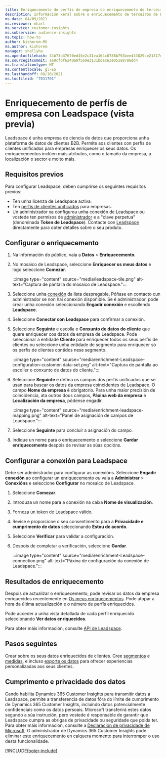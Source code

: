 ```yaml
---
title: Enriquecemento de perfís de empresa co enriquecemento de terceiros de Leadspace
description: Información xeral sobre o enriquecemento de terceiros de Leadspace.
ms.date: 04/09/2021
ms.reviewer: mhart
ms.service: customer-insights
ms.subservice: audience-insights
ms.topic: how-to
author: kishorem-MS
ms.author: kishorem
manager: shellyha
ms.openlocfilehash: 34b73b37670ed45e2c31ea164c0788b793bee433829ce21317c83903f3fca1fe
ms.sourcegitcommit: aa0cfbf6240a9f560e3131bdec63e051a8786dd4
ms.translationtype: HT
ms.contentlocale: gl-ES
ms.lasthandoff: 08/10/2021
ms.locfileid: "7031701"
---
```

# <a name="enrichment-of-company-profiles-with-leadspace-preview"></a>Enriquecemento de perfís de empresa con Leadspace (vista previa)

Leadspace é unha empresa de ciencia de datos que proporciona unha plataforma de datos de clientes B2B. Permite aos clientes con perfís de clientes unificados para empresas enriquecer os seus datos. Os enriquecementos inclúen máis atributos, como o tamaño da empresa, a localización o sector e moito máis.

## <a name="prerequisites"></a>Requisitos previos

Para configurar Leadspace, deben cumprirse os seguintes requisitos previos:

- Ten unha licenza de Leadspace activa.
- Ten [perfís de clientes unificados](customer-profiles.md) para empresas.
- Un administrador xa configurou unha conexión de Leadspace ou vostede ten permisos de [administrador](permissions.md#administrator) e a "clave perpetua" (denominada **Token de Leadspace**). Contacte con [Leadspace](https://www.leadspace.com/products/leadspace-on-demand/) directamente para obter detalles sobre o seu produto.

## <a name="configure-the-enrichment"></a>Configurar o enriquecemento

1. Na información do público, vaia a **Datos** > **Enriquecemento**.

1. No mosaico de Leadspace, seleccione **Enriquecer os meus datos** e logo seleccione **Comezar**.

   :::image type="content" source="media/leadspace-tile.png" alt-text="Captura de pantalla do mosaico de Leadspace.":::

1. Seleccione unha [conexión](connections.md) da lista despregable. Póñase en contacto cun administrador se non hai conexión dispoñible. Se é administrador, pode crear unha conexión seleccionando **Engadir conexión** e escollendo **Leadspace**. 

1. Seleccione **Conectar con Leadspace** para confirmar a conexión.

1. Seleccione **Seguinte** e escolla o **Conxunto de datos do cliente** que quere enriquecer cos datos da empresa de Leadspace. Pode seleccionar a entidade **Cliente** para enriquecer todos os seus perfís de clientes ou seleccione unha entidade de segmento para enriquecer só os perfís de clientes contidos nese segmento.

    :::image type="content" source="media/enrichment-Leadspace-configuration-customer-data-set.png" alt-text="Captura de pantalla ao escoller o conxunto de datos do cliente.":::

1. Seleccione **Seguinte** e defina os campos dos perfís unificados que se usan para buscar os datos da empresa coincidentes de Leadspace. O campo **Nome da empresa** é obrigatorio. Para unha maior precisión de coincidencia, ata outros dous campos, **Páxina web da empresa** e **Localización da empresa**, pódense engadir.

   :::image type="content" source="media/enrichment-leadspace-mapping.png" alt-text="Panel de asignación de campos de Leadspace.":::

1. Seleccione **Seguinte** para concluír a asignación do campo.

1. Indique un nome para o enriquecemento e seleccione **Gardar enriquecemento** despois de revisar as súas opcións.


## <a name="configure-the-connection-for-leadspace"></a>Configurar a conexión para Leadspace 

Debe ser administrador para configurar as conexións. Seleccione **Engadir conexión** ao configurar un enriquecemento *ou* vaia a **Administrar** > **Conexións** e seleccione **Configurar** no mosaico de Leadspace.

1. Seleccione **Comezar**. 

1. Introduza un nome para a conexión na caixa **Nome de visualización**.

1. Forneza un token de Leadspace válido.

1. Revise e proporcione o seu consentimento para a **Privacidade e cumprimento de datos** seleccionando **Estou de acordo**.

1. Seleccione **Verificar** para validar a configuración.

1. Despois de completar a verificación, seleccione **Gardar**.
   
   :::image type="content" source="media/enrichment-Leadspace-connection.png" alt-text="Páxina de configuración da conexión de Leadspace.":::

## <a name="enrichment-results"></a>Resultados de enriquecemento

Despois de actualizar o enriquecemento, pode revisar os datos da empresa enriquecidos recentemente en [Os meus enriquecementos](enrichment-hub.md). Pode atopar a hora da última actualización e o número de perfís enriquecidos.

Pode acceder a unha vista detallada de cada perfil enriquecido seleccionando **Ver datos enriquecidos**.

Para obter máis información, consulte [API de Leadspace](https://support.leadspace.com/hc/en-us/sections/201997649-API).

## <a name="next-steps"></a>Pasos seguintes

Crear sobre os seus datos enriquecidos de clientes. Cree [segmentos](segments.md) e [medidas](measures.md), e incluso [exporte os datos](export-destinations.md) para ofrecer experiencias personalizadas aos seus clientes.

## <a name="data-privacy-and-compliance"></a>Cumprimento e privacidade dos datos

Cando habilita Dynamics 365 Customer Insights para transmitir datos a Leadspace, permite a transferencia de datos fóra do límite de cumprimento de Dynamics 365 Customer Insights, incluíndo datos potencialmente confidenciais como os datos persoais. Microsoft transferirá estes datos segundo a súa instrución, pero vostede é responsable de garantir que Leadspace cumpra as obrigas de privacidade ou seguridade que poida ter. Para obter máis información, consulte a [Declaración de privacidade de Microsoft](https://go.microsoft.com/fwlink/?linkid=396732).
O administrador de Dynamics 365 Customer Insights pode eliminar este enriquecemento en calquera momento para interromper o uso desta funcionalidade.


[!INCLUDE[footer-include](../includes/footer-banner.md)]
